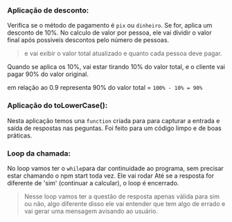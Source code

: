 ### Aplicação de desconto:

Verifica se o método de pagamento é `pix` ou `dinheiro`. Se for, aplica um desconto de 10%.
No calculo de valor por pessoa, ele vai dividir o valor final após possiveis descontos pelo número de pessoas.
>
>e vai exibir o valor total atualizado e quanto cada pessoa deve pagar.

Quando se aplica os 10%, vai estar tirando 10% do valor total, e o cliente vai pagar 90% do valor original.

em relação ao 0.9 representa 90% do valor total = `100% - 10% = 90%`

### Aplicação do toLowerCase():


Nesta aplicação temos una `function` criada para para capturar a entrada e saída de respostas nas peguntas. Foi feito para
um código limpo e de boas práticas.

### Loop da chamada: 

No loop vamos ter o `while`para dar continuidade ao programa, sem precisar estar chamando o npm start toda vez. Ele vai rodar
 Até se a resposta for diferente de 'sim' (continuar a calcular), o loop é encerrado. 
 > Nesse loop vamos ter a questão de resposta apenas válida para sim ou não, algo diferente disso ele vai entender que tem algo
> de errado e vai gerar uma mensagem avisando ao usuário.

